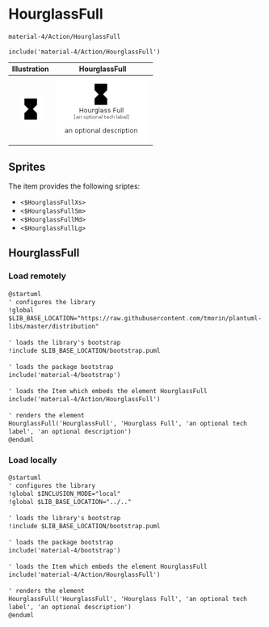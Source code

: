 # HourglassFull


```text
material-4/Action/HourglassFull
```

```text
include('material-4/Action/HourglassFull')
```



| Illustration | HourglassFull |
| :---: | :---: |
| ![illustration for Illustration](../../material-4/Action/HourglassFull.png) | ![illustration for HourglassFull](../../material-4/Action/HourglassFull.Local.png) |



## Sprites
The item provides the following sriptes:

- `<$HourglassFullXs>`
- `<$HourglassFullSm>`
- `<$HourglassFullMd>`
- `<$HourglassFullLg>`





## HourglassFull

### Load remotely
```plantuml
@startuml
' configures the library
!global $LIB_BASE_LOCATION="https://raw.githubusercontent.com/tmorin/plantuml-libs/master/distribution"

' loads the library's bootstrap
!include $LIB_BASE_LOCATION/bootstrap.puml

' loads the package bootstrap
include('material-4/bootstrap')

' loads the Item which embeds the element HourglassFull
include('material-4/Action/HourglassFull')

' renders the element
HourglassFull('HourglassFull', 'Hourglass Full', 'an optional tech label', 'an optional description')
@enduml
```

### Load locally
```plantuml
@startuml
' configures the library
!global $INCLUSION_MODE="local"
!global $LIB_BASE_LOCATION="../.."

' loads the library's bootstrap
!include $LIB_BASE_LOCATION/bootstrap.puml

' loads the package bootstrap
include('material-4/bootstrap')

' loads the Item which embeds the element HourglassFull
include('material-4/Action/HourglassFull')

' renders the element
HourglassFull('HourglassFull', 'Hourglass Full', 'an optional tech label', 'an optional description')
@enduml
```

